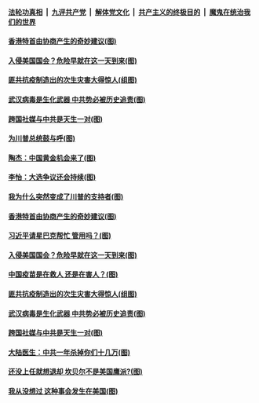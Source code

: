 

####  [法轮功真相](../../../../basic/blob/master/README.md?t=01191331) &nbsp;|&nbsp; [九评共产党](../../../../9ping.md/blob/master/README.md?t=01191331) &nbsp;|&nbsp; [解体党文化](../../../../jtdwh.md/blob/master/README.md?t=01191331)  &nbsp;|&nbsp; [共产主义的终极目的](../../../../gczydzjmd.md/blob/master/README.md?t=01191331) &nbsp;|&nbsp; [魔鬼在统治我们的世界](../../../../mgztzwmdsj.md/blob/master/README.md?t=01191331) 


#### [香港特首由协商产生的奇妙建议(图)](../pages/p4/959537.md?t=01191331) 

#### [入侵美国国会？危险早就在这一天到来(图)](../pages/p4/959458.md?t=01191331) 

#### [匪共抗疫制造出的次生灾害大得惊人(组图)](../pages/p4/959462.md?t=01191331) 

#### [武汉病毒是生化武器 中共势必被历史追责(图)](../pages/p4/959455.md?t=01191331) 

#### [跨国社媒与中共是天生一对(图)](../pages/p4/959449.md?t=01191331) 

#### [为川普总统鼓与呼(图)](../pages/p4/959583.md?t=01191331) 

#### [陶杰：中国黄金机会来了(图)](../pages/p4/959540.md?t=01191331) 


#### [李怡：大选争议还会持续(图)](../pages/p4/959542.md?t=01191331) 

#### [我为什么突然变成了川普的支持者(图)](../pages/p4/959538.md?t=01191331) 

#### [香港特首由协商产生的奇妙建议(图)](../pages/p4/959537.md?t=01191331) 

#### [习近平请星巴克帮忙 管用吗？(图)](../pages/p4/959535.md?t=01191331) 

#### [入侵美国国会？危险早就在这一天到来(图)](../pages/p4/959458.md?t=01191331) 




#### [中国疫苗是在救人 还是在害人？(图)](../pages/p4/959473.md?t=01191331) 

#### [匪共抗疫制造出的次生灾害大得惊人(组图)](../pages/p4/959462.md?t=01191331) 

#### [武汉病毒是生化武器 中共势必被历史追责(图)](../pages/p4/959455.md?t=01191331) 

#### [跨国社媒与中共是天生一对(图)](../pages/p4/959449.md?t=01191331) 

#### [大陆医生：中共一年杀掉你们十几万(图)](../pages/p4/959446.md?t=01191331) 

#### [还没上任就想退却 坎贝尔不是美国鹰派?(图)](../pages/p4/959445.md?t=01191331) 

#### [我从没想过 这种事会发生在美国(图)](../pages/p4/959442.md?t=01191331) 



